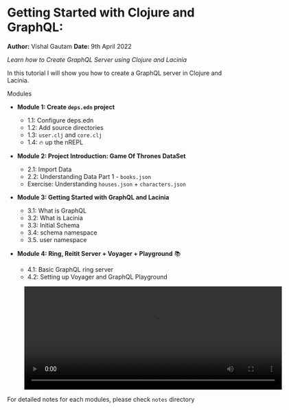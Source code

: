 # Getting Started with Clojure and GraphQL:

**Author:** Vishal Gautam
**Date:** 9th April 2022

*Learn how to Create GraphQL Server using Clojure and Lacinia*

In this tutorial I will show you how to create a GraphQL server in Clojure and Lacinia.

Modules

- **Module 1: Create `deps.edn` project**
  - 1.1: Configure deps.edn
  - 1.2: Add source directories
  - 1.3: `user.clj` and `core.clj`
  - 1.4: 🔥 up the nREPL

- **Module 2: Project Introduction: Game Of Thrones DataSet**
  - 2.1: Import Data
  - 2.2: Understanding Data Part 1 - `books.json`
  - Exercise: Understanding `houses.json` + `characters.json`

- **Module 3: Getting Started with GraphQL and Lacinia**
  - 3.1: What is GraphQL
  - 3.2: What is Lacinia
  - 3.3: Initial Schema
  - 3.4: schema namespace
  - 3.5. user namespace

- **Module 4: Ring, Reitit Server + Voyager + Playground** 📚
  - 4.1: Basic GraphQL ring server
  - 4.2: Setting up Voyager and GraphQL Playground

<!-- https://about.gitlab.com/handbook/markdown-guide/#display-local-videos-html5 -->
<figure class="video_container">
  <video width="600" height="240" controls="true" allowfullscreen="true">
    <source src="./playground.mp4" type="video/mp4">
  </video>
</figure>


For detailed notes for each modules, please check `notes` directory
